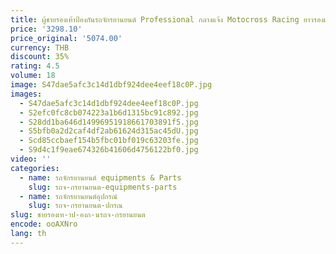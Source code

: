 ```yaml
---
title: ผู้ชายรองเท้าป้องกันรถจักรยานยนต์ Professional กลางแจ้ง Motocross Racing ยาวรองเท้า Anti SLIP Breathable Motos รองเท้า
price: '3298.10'
price_original: '5074.00'
currency: THB
discount: 35%
rating: 4.5
volume: 18
image: S47dae5afc3c14d1dbf924dee4eef18c0P.jpg
images:
  - S47dae5afc3c14d1dbf924dee4eef18c0P.jpg
  - S2efc0fc8cb074223a1b6d1315bc91c892.jpg
  - S28dd1ba646d14996951918661703891f5.jpg
  - S5bfb0a2d2caf4df2ab61624d315ac45dU.jpg
  - Scd85ccbaef154b5fbc01bf019c63203fe.jpg
  - S9d4c1f9eae674326b41606d4756122bf0.jpg
video: ''
categories:
  - name: รถจักรยานยนต์ equipments & Parts
    slug: รถจ-กรยานยนต-equipments-parts
  - name: รถจักรยานยนต์อุปกรณ์
    slug: รถจ-กรยานยนต-ปกรณ
slug: ชายรองเท-าป-องก-นรถจ-กรยานยนต
encode: ooAXNro
lang: th
---
```

  